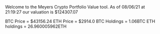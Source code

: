 Welcome to the Meyers Crypto Portfolio Value tool. 
As of 08/06/21 at 21:19:27 our valuation is $124307.07 

BTC Price = $43156.24
 ETH Price = $2914.0
BTC Holdings = 1.06BTC
 ETH holdings = 26.960005962ETH 

